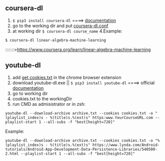
## coursera-dl
1. ```$ pip3 install coursera-dl```  ====> [documentation](https://github.com/coursera-dl/coursera-dl#coursera-downloader)
2. go to the working dir and put [coursera-dl.conf](https://github.com/us-upal/download/blob/main/coursera-dl.conf)
3. at working dir ```$ coursera-dl course_name```
4.Example:

```commandline
$ coursera-dl linear-algebra-machine-learning
```
:::::::>https://www.coursera.org/learn/linear-algebra-machine-learning

                               

## youtube-dl
1. add  [get cookies.txt](https://chrome.google.com/webstore/detail/get-cookiestxt/bgaddhkoddajcdgocldbbfleckgcbcid?hl=en) in the chrome browser extension
2. download youtube-dl.exe || ```$ pip3 install youtube-dl``` ====> official [documentation](https://github.com/ytdl-org/youtube-dl/blob/master/README.md#readme)
3. go to working dir
4. cookies.txt to the workingDir
5. run CMD as admisistrator or in zsh:
```commandline
youtube-dl --download-archive archive.txt --cookies cookies.txt -o "(playlist_index)s - %(title)s.%(ext)s" https:www.YourCourseURL.com --playlist-start 1 --all-subs -f "best[height=720]"
```

Example:
```commandline
youtube-dl --download-archive archive.txt --cookies cookies.txt -o "%(playlist_index)s - %(title)s.%(ext)s" https://www.lynda.com/Android-tutorials/Android-App-Development-Data-Persistence-Libraries/540500-2.html --playlist-start 1 --all-subs -f "best[height=720]"
```



